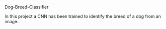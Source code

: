 Dog-Breed-Classifier

In this project a CNN has been trained to identify the breed of a dog from an image.

